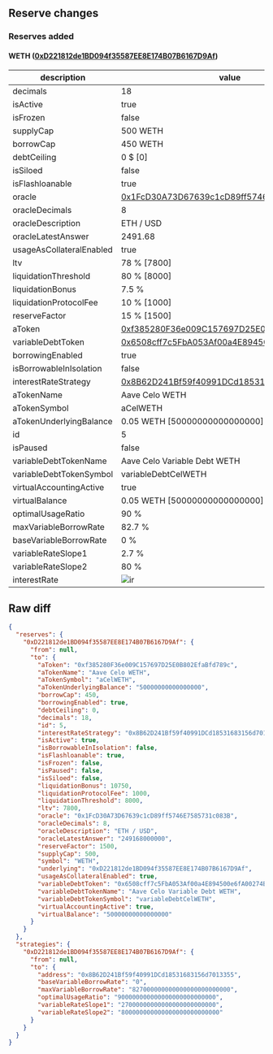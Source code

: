 ## Reserve changes

### Reserves added

#### WETH ([0xD221812de1BD094f35587EE8E174B07B6167D9Af](https://celoscan.io/address/0xD221812de1BD094f35587EE8E174B07B6167D9Af))

| description | value |
| --- | --- |
| decimals | 18 |
| isActive | true |
| isFrozen | false |
| supplyCap | 500 WETH |
| borrowCap | 450 WETH |
| debtCeiling | 0 $ [0] |
| isSiloed | false |
| isFlashloanable | true |
| oracle | [0x1FcD30A73D67639c1cD89ff5746E7585731c083B](https://celoscan.io/address/0x1FcD30A73D67639c1cD89ff5746E7585731c083B) |
| oracleDecimals | 8 |
| oracleDescription | ETH / USD |
| oracleLatestAnswer | 2491.68 |
| usageAsCollateralEnabled | true |
| ltv | 78 % [7800] |
| liquidationThreshold | 80 % [8000] |
| liquidationBonus | 7.5 % |
| liquidationProtocolFee | 10 % [1000] |
| reserveFactor | 15 % [1500] |
| aToken | [0xf385280F36e009C157697D25E0B802EfaBfd789c](https://celoscan.io/address/0xf385280F36e009C157697D25E0B802EfaBfd789c) |
| variableDebtToken | [0x6508cff7c5FbA053Af00a4E894500e6fA00274B7](https://celoscan.io/address/0x6508cff7c5FbA053Af00a4E894500e6fA00274B7) |
| borrowingEnabled | true |
| isBorrowableInIsolation | false |
| interestRateStrategy | [0x8B62D241Bf59f40991DCd18531683156d7013355](https://celoscan.io/address/0x8B62D241Bf59f40991DCd18531683156d7013355) |
| aTokenName | Aave Celo WETH |
| aTokenSymbol | aCelWETH |
| aTokenUnderlyingBalance | 0.05 WETH [50000000000000000] |
| id | 5 |
| isPaused | false |
| variableDebtTokenName | Aave Celo Variable Debt WETH |
| variableDebtTokenSymbol | variableDebtCelWETH |
| virtualAccountingActive | true |
| virtualBalance | 0.05 WETH [50000000000000000] |
| optimalUsageRatio | 90 % |
| maxVariableBorrowRate | 82.7 % |
| baseVariableBorrowRate | 0 % |
| variableRateSlope1 | 2.7 % |
| variableRateSlope2 | 80 % |
| interestRate | ![ir](https://dash.onaave.com/api/static?variableRateSlope1=27000000000000000000000000&variableRateSlope2=800000000000000000000000000&optimalUsageRatio=900000000000000000000000000&baseVariableBorrowRate=0&maxVariableBorrowRate=827000000000000000000000000) |


## Raw diff

```json
{
  "reserves": {
    "0xD221812de1BD094f35587EE8E174B07B6167D9Af": {
      "from": null,
      "to": {
        "aToken": "0xf385280F36e009C157697D25E0B802EfaBfd789c",
        "aTokenName": "Aave Celo WETH",
        "aTokenSymbol": "aCelWETH",
        "aTokenUnderlyingBalance": "50000000000000000",
        "borrowCap": 450,
        "borrowingEnabled": true,
        "debtCeiling": 0,
        "decimals": 18,
        "id": 5,
        "interestRateStrategy": "0x8B62D241Bf59f40991DCd18531683156d7013355",
        "isActive": true,
        "isBorrowableInIsolation": false,
        "isFlashloanable": true,
        "isFrozen": false,
        "isPaused": false,
        "isSiloed": false,
        "liquidationBonus": 10750,
        "liquidationProtocolFee": 1000,
        "liquidationThreshold": 8000,
        "ltv": 7800,
        "oracle": "0x1FcD30A73D67639c1cD89ff5746E7585731c083B",
        "oracleDecimals": 8,
        "oracleDescription": "ETH / USD",
        "oracleLatestAnswer": "249168000000",
        "reserveFactor": 1500,
        "supplyCap": 500,
        "symbol": "WETH",
        "underlying": "0xD221812de1BD094f35587EE8E174B07B6167D9Af",
        "usageAsCollateralEnabled": true,
        "variableDebtToken": "0x6508cff7c5FbA053Af00a4E894500e6fA00274B7",
        "variableDebtTokenName": "Aave Celo Variable Debt WETH",
        "variableDebtTokenSymbol": "variableDebtCelWETH",
        "virtualAccountingActive": true,
        "virtualBalance": "50000000000000000"
      }
    }
  },
  "strategies": {
    "0xD221812de1BD094f35587EE8E174B07B6167D9Af": {
      "from": null,
      "to": {
        "address": "0x8B62D241Bf59f40991DCd18531683156d7013355",
        "baseVariableBorrowRate": "0",
        "maxVariableBorrowRate": "827000000000000000000000000",
        "optimalUsageRatio": "900000000000000000000000000",
        "variableRateSlope1": "27000000000000000000000000",
        "variableRateSlope2": "800000000000000000000000000"
      }
    }
  }
}
```